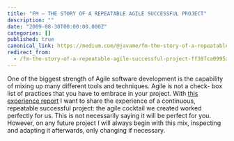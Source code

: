 ```yaml
---
title: "FM — THE STORY OF A REPEATABLE AGILE SUCCESSFUL PROJECT"
description: ""
date: "2009-08-30T00:00:00.000Z"
categories: []
published: true
canonical_link: https://medium.com/@javame/fm-the-story-of-a-repeatable-agile-successful-project-ff38fca0995a
redirect_from:
  - /fm-the-story-of-a-repeatable-agile-successful-project-ff38fca0995a
---
```


One of the biggest strength of Agile software development is the capability of mixing up many different tools and techniques. Agile is not a check- box list of practices that you have to embrace in your project. With [this experience report](http://db.tt/XsgLyEGe) I want to share the experience of a continuous, repeatable successful project: the agile cocktail we created worked perfectly for us. This is not necessarily saying it will be perfect for you. However, on any future project I will always begin with this mix, inspecting and adapting it afterwards, only changing if necessary.
